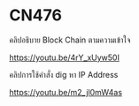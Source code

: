 # CN476
คลิปอธิบาย Block Chain ตามความเข้าใจ

<https://youtu.be/4rY_xUyw50I>

คลิปการใช้คำสั่ง dig หา IP Address

<https://youtu.be/m2_jl0mW4as>
